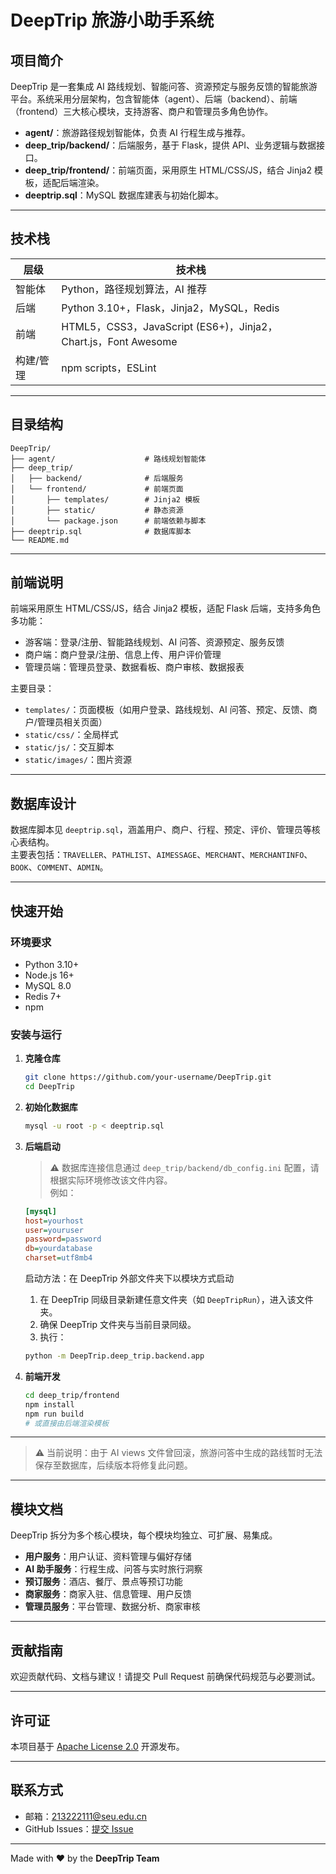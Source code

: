 # DeepTrip 旅游小助手系统

## 项目简介

DeepTrip 是一套集成 AI 路线规划、智能问答、资源预定与服务反馈的智能旅游平台。系统采用分层架构，包含智能体（agent）、后端（backend）、前端（frontend）三大核心模块，支持游客、商户和管理员多角色协作。

- **agent/**：旅游路径规划智能体，负责 AI 行程生成与推荐。
- **deep_trip/backend/**：后端服务，基于 Flask，提供 API、业务逻辑与数据接口。
- **deep_trip/frontend/**：前端页面，采用原生 HTML/CSS/JS，结合 Jinja2 模板，适配后端渲染。
- **deeptrip.sql**：MySQL 数据库建表与初始化脚本。

---

## 技术栈

| 层级      | 技术栈                                                         |
| --------- | -------------------------------------------------------------- |
| 智能体    | Python，路径规划算法，AI 推荐                                  |
| 后端      | Python 3.10+，Flask，Jinja2，MySQL，Redis                      |
| 前端      | HTML5，CSS3，JavaScript (ES6+)，Jinja2，Chart.js，Font Awesome |
| 构建/管理 | npm scripts，ESLint                                            |

---

## 目录结构

```
DeepTrip/
├── agent/                    # 路线规划智能体
├── deep_trip/
│   ├── backend/              # 后端服务
│   └── frontend/             # 前端页面
│       ├── templates/        # Jinja2 模板
│       ├── static/           # 静态资源
│       └── package.json      # 前端依赖与脚本
├── deeptrip.sql              # 数据库脚本
└── README.md
```

---

## 前端说明

前端采用原生 HTML/CSS/JS，结合 Jinja2 模板，适配 Flask 后端，支持多角色多功能：

- 游客端：登录/注册、智能路线规划、AI 问答、资源预定、服务反馈
- 商户端：商户登录/注册、信息上传、用户评价管理
- 管理员端：管理员登录、数据看板、商户审核、数据报表

主要目录：

- `templates/`：页面模板（如用户登录、路线规划、AI 问答、预定、反馈、商户/管理员相关页面）
- `static/css/`：全局样式
- `static/js/`：交互脚本
- `static/images/`：图片资源

---

## 数据库设计

数据库脚本见 `deeptrip.sql`，涵盖用户、商户、行程、预定、评价、管理员等核心表结构。  
主要表包括：`TRAVELLER`、`PATHLIST`、`AIMESSAGE`、`MERCHANT`、`MERCHANTINFO`、`BOOK`、`COMMENT`、`ADMIN`。

---

## 快速开始

### 环境要求

- Python 3.10+
- Node.js 16+
- MySQL 8.0
- Redis 7+
- npm

### 安装与运行

1. **克隆仓库**

   ```bash
   git clone https://github.com/your-username/DeepTrip.git
   cd DeepTrip
   ```

2. **初始化数据库**

   ```bash
   mysql -u root -p < deeptrip.sql
   ```

3. **后端启动**

   > ⚠️ 数据库连接信息通过 `deep_trip/backend/db_config.ini` 配置，请根据实际环境修改该文件内容。  
   > 例如：

   ```ini
   [mysql]
   host=yourhost
   user=youruser
   password=password
   db=yourdatabase
   charset=utf8mb4
   ```

   启动方法：在 DeepTrip 外部文件夹下以模块方式启动

   1. 在 DeepTrip 同级目录新建任意文件夹（如 `DeepTripRun`），进入该文件夹。
   2. 确保 DeepTrip 文件夹与当前目录同级。
   3. 执行：

   ```bash
   python -m DeepTrip.deep_trip.backend.app
   ```

4. **前端开发**
   ```bash
   cd deep_trip/frontend
   npm install
   npm run build
   # 或直接由后端渲染模板
   ```

---

> ⚠️ 当前说明：由于 AI views 文件曾回滚，旅游问答中生成的路线暂时无法保存至数据库，后续版本将修复此问题。

---

## 模块文档

DeepTrip 拆分为多个核心模块，每个模块均独立、可扩展、易集成。

- **用户服务**：用户认证、资料管理与偏好存储
- **AI 助手服务**：行程生成、问答与实时旅行洞察
- **预订服务**：酒店、餐厅、景点等预订功能
- **商家服务**：商家入驻、信息管理、用户反馈
- **管理员服务**：平台管理、数据分析、商家审核

---

## 贡献指南

欢迎贡献代码、文档与建议！请提交 Pull Request 前确保代码规范与必要测试。

---

## 许可证

本项目基于 [Apache License 2.0](LICENSE) 开源发布。

---

## 联系方式

- 邮箱：213222111@seu.edu.cn
- GitHub Issues：[提交 Issue](https://github.com/AIZ2201/DeepTrip/issues)

---

Made with ❤️ by the **DeepTrip Team**
